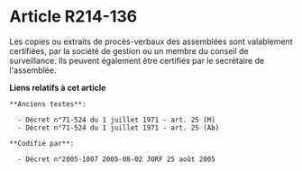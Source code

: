 # Article R214-136

Les copies ou extraits de procès-verbaux des assemblées sont valablement certifiées, par la société de gestion ou un membre
du conseil de surveillance. Ils peuvent également être certifiés par le secrétaire de l'assemblée.

**Liens relatifs à cet article**

	**Anciens textes**:

	  - Décret n°71-524 du 1 juillet 1971 - art. 25 (M)
	  - Décret n°71-524 du 1 juillet 1971 - art. 25 (Ab)

	**Codifié par**:

	  - Décret n°2005-1007 2005-08-02 JORF 25 août 2005
